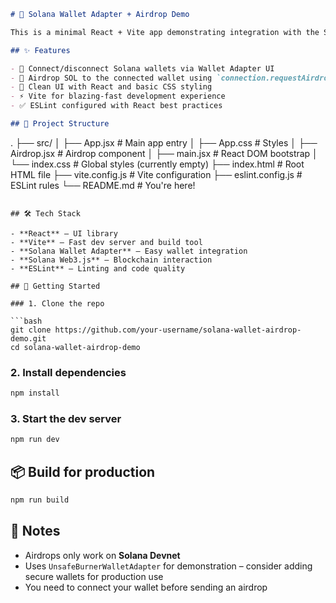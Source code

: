 ```markdown
# 🚀 Solana Wallet Adapter + Airdrop Demo

This is a minimal React + Vite app demonstrating integration with the Solana Wallet Adapter and an airdrop feature on the Devnet.

## ✨ Features

- 🔌 Connect/disconnect Solana wallets via Wallet Adapter UI
- 🎁 Airdrop SOL to the connected wallet using `connection.requestAirdrop`
- 🧼 Clean UI with React and basic CSS styling
- ⚡️ Vite for blazing-fast development experience
- ✅ ESLint configured with React best practices

## 🧱 Project Structure

```
.
├── src/
│   ├── App.jsx               # Main app entry
│   ├── App.css               # Styles
│   ├── Airdrop.jsx           # Airdrop component
│   ├── main.jsx              # React DOM bootstrap
│   └── index.css             # Global styles (currently empty)
├── index.html                # Root HTML file
├── vite.config.js            # Vite configuration
├── eslint.config.js          # ESLint rules
└── README.md                 # You're here!
```

## 🛠️ Tech Stack

- **React** – UI library
- **Vite** – Fast dev server and build tool
- **Solana Wallet Adapter** – Easy wallet integration
- **Solana Web3.js** – Blockchain interaction
- **ESLint** – Linting and code quality

## 🧪 Getting Started

### 1. Clone the repo

```bash
git clone https://github.com/your-username/solana-wallet-airdrop-demo.git
cd solana-wallet-airdrop-demo
```

### 2. Install dependencies

```bash
npm install
```

### 3. Start the dev server

```bash
npm run dev
```

## 📦 Build for production

```bash
npm run build
```

## 🧩 Notes

- Airdrops only work on **Solana Devnet**
- Uses `UnsafeBurnerWalletAdapter` for demonstration – consider adding secure wallets for production use
- You need to connect your wallet before sending an airdrop
